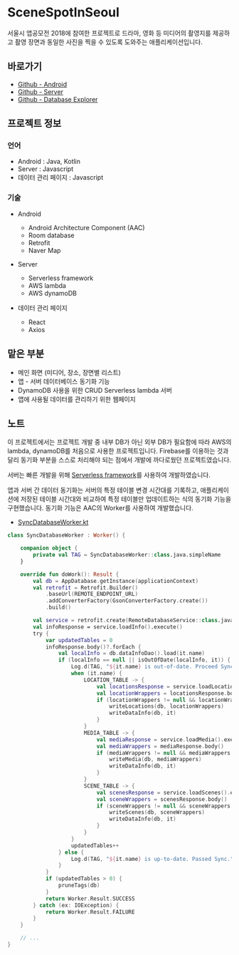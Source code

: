 # SceneSpotInSeoul

서울시 앱공모전 2018에 참여한 프로젝트로 드라마, 영화 등 미디어의 촬영지를 제공하고 촬영 장면과 동일한 사진을 찍을 수 있도록 도와주는 애플리케이션입니다.

## 바로가기

- [Github - Android](https://github.com/three-s/SceneSpotInSeoul)
- [Github - Server](https://github.com/three-s/SceneSpotInSeoul-Lambda)
- [Github - Database Explorer](https://github.com/three-s/SceneSpotInSeoul-Database-Explorer)

## 프로젝트 정보

### 언어

- Android : Java, Kotlin
- Server : Javascript
- 데이터 관리 페이지 : Javascript

### 기술

- Android
  - Android Architecture Component (AAC)
  - Room database
  - Retrofit
  - Naver Map

- Server
  - Serverless framework
  - AWS lambda
  - AWS dynamoDB

- 데이터 관리 페이지
  - React
  - Axios

## 맡은 부분

- 메인 화면 (미디어, 장소, 장면별 리스트)
- 앱 - 서버 데이터베이스 동기화 기능
- DynamoDB 사용을 위한 CRUD Serverless lambda 서버
- 앱에 사용될 데이터를 관리하기 위한 웹페이지

## 노트

이 프로젝트에서는 프로젝트 개발 중 내부 DB가 아닌 외부 DB가 필요함에 따라 AWS의 lambda, dynamoDB를 처음으로 사용한 프로젝트입니다.
Firebase를 이용하는 것과 달리 동기화 부분을 스스로 처리해야 되는 점에서 개발에 까다로웠던 프로젝트였습니다.

서버는 빠른 개발을 위해 [Serverless framework](https://www.serverless.com/)를 사용하여 개발하였습니다.

앱과 서버 간 데이터 동기화는 서버의 특정 테이블 변경 시간대를 기록하고, 애플리케이션에 저장된 테이블 시간대와 비교하여 특정 테이블만 업데이트하는 식의 동기화 기능을 구현했습니다. 동기화 기능은 AAC의 Worker를 사용하여 개발했습니다.

- [SyncDatabaseWorker.kt](https://github.com/three-s/SceneSpotInSeoul/blob/master/app/src/main/java/com/threes/scenespotinseoul/workers/SyncDatabaseWorker.kt)

```kotlin
class SyncDatabaseWorker : Worker() {

    companion object {
        private val TAG = SyncDatabaseWorker::class.java.simpleName
    }

    override fun doWork(): Result {
        val db = AppDatabase.getInstance(applicationContext)
        val retrofit = Retrofit.Builder()
            .baseUrl(REMOTE_ENDPOINT_URL)
            .addConverterFactory(GsonConverterFactory.create())
            .build()

        val service = retrofit.create(RemoteDatabaseService::class.java)
        val infoResponse = service.loadInfo().execute()
        try {
            var updatedTables = 0
            infoResponse.body()?.forEach {
                val localInfo = db.dataInfoDao().load(it.name)
                if (localInfo == null || isOutOfDate(localInfo, it)) {
                    Log.d(TAG, "${it.name} is out-of-date. Proceed Sync.")
                    when (it.name) {
                        LOCATION_TABLE -> {
                            val locationsResponse = service.loadLocations().execute()
                            val locationWrappers = locationsResponse.body()
                            if (locationWrappers != null && locationWrappers.isNotEmpty()) {
                                writeLocations(db, locationWrappers)
                                writeDataInfo(db, it)
                            }
                        }
                        MEDIA_TABLE -> {
                            val mediaResponse = service.loadMedia().execute()
                            val mediaWrappers = mediaResponse.body()
                            if (mediaWrappers != null && mediaWrappers.isNotEmpty()) {
                                writeMedia(db, mediaWrappers)
                                writeDataInfo(db, it)
                            }
                        }
                        SCENE_TABLE -> {
                            val scenesResponse = service.loadScenes().execute()
                            val sceneWrappers = scenesResponse.body()
                            if (sceneWrappers != null && sceneWrappers.isNotEmpty()) {
                                writeScenes(db, sceneWrappers)
                                writeDataInfo(db, it)
                            }
                        }
                    }
                    updatedTables++
                } else {
                    Log.d(TAG, "${it.name} is up-to-date. Passed Sync.")
                }
            }
            if (updatedTables > 0) {
                pruneTags(db)
            }
            return Worker.Result.SUCCESS
        } catch (ex: IOException) {
            return Worker.Result.FAILURE
        }
    }

    // ...
}
```